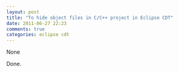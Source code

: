 ```yaml
---
layout: post
title: "To hide object files in C/C++ project in Eclipse CDT"
date: 2011-06-27 22:23
comments: true
categories: eclipse cdt
---
```


None



Done.


